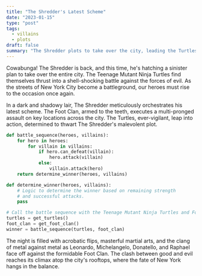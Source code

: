 ```yaml
---
title: "The Shredder's Latest Scheme"
date: "2023-01-15"
type: "post"
tags:
  - villains
  - plots
draft: false
summary: "The Shredder plots to take over the city, leading the Turtles into a shell-shocking battle against evil."
---
```


Cowabunga! The Shredder is back, and this time, he's hatching a sinister plan to take over the entire city. The Teenage Mutant Ninja Turtles find themselves thrust into a shell-shocking battle against the forces of evil. As the streets of New York City become a battleground, our heroes must rise to the occasion once again.

In a dark and shadowy lair, The Shredder meticulously orchestrates his latest scheme. The Foot Clan, armed to the teeth, executes a multi-pronged assault on key locations across the city. The Turtles, ever-vigilant, leap into action, determined to thwart The Shredder's malevolent plot.

```python
def battle_sequence(heroes, villains):
    for hero in heroes:
        for villain in villains:
            if hero.can_defeat(villain):
                hero.attack(villain)
            else:
                villain.attack(hero)
    return determine_winner(heroes, villains)

def determine_winner(heroes, villains):
    # Logic to determine the winner based on remaining strength
    # and successful attacks.
    pass

# Call the battle sequence with the Teenage Mutant Ninja Turtles and Foot Clan.
turtles = get_turtles()
foot_clan = get_foot_clan()
winner = battle_sequence(turtles, foot_clan)
```

The night is filled with acrobatic flips, masterful martial arts, and the clang of metal against metal as Leonardo, Michelangelo, Donatello, and Raphael face off against the formidable Foot Clan. The clash between good and evil reaches its climax atop the city's rooftops, where the fate of New York hangs in the balance.
